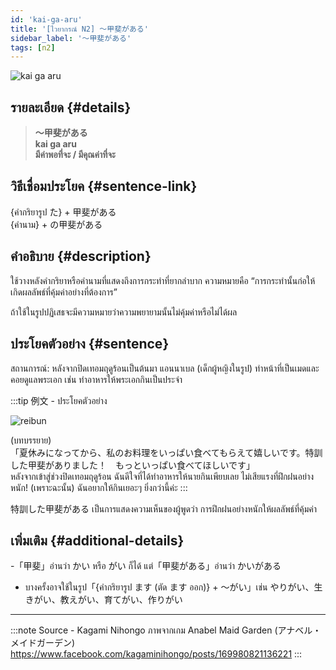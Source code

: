 ```yaml
---
id: 'kai-ga-aru'
title: '[ไวยากรณ์ N2] 〜甲斐がある'
sidebar_label: '〜甲斐がある'
tags: [n2]
---
```


![kai ga aru](https://res.cloudinary.com/kagamiweb/image/upload/v1631627507/nihongo/grammar/n2/kai-ga-aru.png)

## รายละเอียด {#details}

> **〜甲斐がある**  
> **kai ga aru**  
> **มีค่าพอที่จะ / มีคุณค่าที่จะ**

## วิธีเชื่อมประโยค {#sentence-link}

{คำกริยารูป た} + 甲斐がある  
{คำนาม} + の甲斐がある

## คำอธิบาย {#description}

ใช้วางหลังคำกริยาหรือคำนามที่แสดงถึงการกระทำที่ยากลำบาก ความหมายคือ “การกระทำนั้นก่อให้เกิดผลลัพธ์ที่คุ้มค่าอย่างที่ต้องการ”

ถ้าใช้ในรูปปฏิเสธจะมีความหมายว่าความพยายามนั้นไม่คุ้มค่าหรือไม่ได้ผล

## ประโยคตัวอย่าง {#sentence}

สถานการณ์: หลังจากปิดเทอมฤดูร้อนเป็นต้นมา แอนนาเบล (เด็กผู้หญิงในรูป) ทำหน้าที่เป็นเมดและคอยดูแลพระเอก เช่น ทำอาหารให้พระเอกกินเป็นประจำ

:::tip 例文 - ประโยคตัวอย่าง

![reibun](https://res.cloudinary.com/kagamiweb/image/upload/v1631950415/nihongo/grammar/n2/reibun/kai-ga-aru.jpg)

(บทบรรยาย)  
「夏休みになってから、私のお料理をいっぱい食べてもらえて嬉しいです。特訓した甲斐がありました！　もっといっぱい食べてほしいです」  
หลังจากเข้าสู่ช่วงปิดเทอมฤดูร้อน ฉันดีใจที่ได้ทำอาหารให้นายกินเพียบเลย ไม่เสียแรงที่ฝึกฝนอย่างหนัก! (เพราะฉะนั้น) ฉันอยากให้กินเยอะๆ ยิ่งกว่านี้ค่ะ
:::

特訓した甲斐がある เป็นการแสดงความเห็นของผู้พูดว่า การฝึกฝนอย่างหนักให้ผลลัพธ์ที่คุ้มค่า

## เพิ่มเติม {#additional-details}

-「甲斐」อ่านว่า かい หรือ がい ก็ได้ แต่「甲斐がある」อ่านว่า かいがある
- บางครั้งอาจใช้ในรูป「{คำกริยารูป ます (ตัด ます ออก)} + 〜がい」เช่น やりがい、生きがい、教えがい、育てがい、作りがい

---
:::note Source - Kagami Nihongo
ภาพจากเกม Anabel Maid Garden (アナベル・メイドガーデン)   
https://www.facebook.com/kagaminihongo/posts/169980821136221
:::